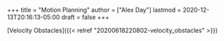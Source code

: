 +++
title = "Motion Planning"
author = ["Alex Day"]
lastmod = 2020-12-13T20:16:13-05:00
draft = false
+++

[Velocity Obstacles]({{< relref "20200618220802-velocity_obstacles" >}})
